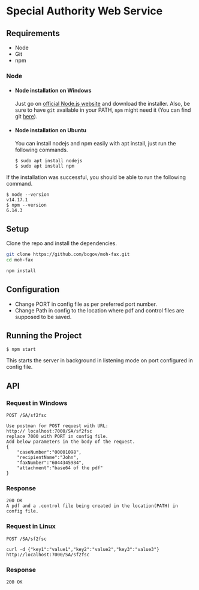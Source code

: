 # Special Authority Web Service

## Requirements

* Node 
* Git
* npm
### Node
- #### Node installation on Windows

  Just go on [official Node.js website](https://nodejs.org/) and download the installer.
Also, be sure to have `git` available in your PATH, `npm` might need it (You can find git [here](https://git-scm.com/)).
- #### Node installation on Ubuntu

  You can install nodejs and npm easily with apt install, just run the following commands.

      $ sudo apt install nodejs
      $ sudo apt install npm
If the installation was successful, you should be able to run the following command.

    $ node --version
    v14.17.1
    $ npm --version
    6.14.3


## Setup
Clone the repo and install the dependencies.

```bash
git clone https://github.com/bcgov/moh-fax.git
cd moh-fax
```

```bash
npm install
```

## Configuration
* Change PORT in config file as per preferred port number.
* Change Path in config to the location where pdf and control files are supposed to be saved.


## Running the Project
```
$ npm start
```
This starts the server in background in listening mode on port configured in config file.

## API

### Request in Windows

`POST /SA/sf2fsc`

    Use postman for POST request with URL:
    http:// localhost:7000/SA/sf2fsc 
    replace 7000 with PORT in config file.
    Add below parameters in the body of the request.
    {
        "caseNumber":"00001098",
        "recipientName":"John",
        "faxNumber":"6044345984",
        "attachment":"base64 of the pdf"
    }

### Response
    200 OK
    A pdf and a .control file being created in the location(PATH) in config file.


### Request in Linux

`POST /SA/sf2fsc`

    curl -d {"key1":"value1","key2":"value2","key3":"value3"} http://localhost:7000/SA/sf2fsc

### Response
    200 OK

